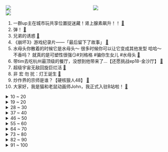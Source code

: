 <div >
	<a style="float:left;width:55%;" href = "https://github.com/anuraghazra/github-readme-stats">
	 <img src = "https://github-readme-stats.vercel.app/api?username=iuuuuuaena&theme=buefy&show_icons=true"/>
	</a>
	<a  style="float:right;width:45%" href = "https://github.com/anuraghazra/github-readme-stats">
	 <img  src="https://github-readme-stats.vercel.app/api/top-langs/?username=anuraghazra&layout=compact"/>
	</a>
	</div>

[![](https://img.shields.io/badge/jxd-@jxdgogogo.xyz-yellowgreen.svg)](https://www.jxdgogogo.xyz)<br>
1. 一群up主在城市玩共享位置捉迷藏！肾上腺素飙升！！ [:link:](//www.bilibili.com/video/BV1Uv4y1h7Gb) <br>
2. 弹！ [:link:](//www.bilibili.com/video/BV1Jg4y1n7QQ) <br>
3. 兄弟的诱惑 [:link:](//www.bilibili.com/video/BV1D24y187yq) <br>
4. 《崩坏3》游戏纪录片——「最后留下了故事」 [:link:](//www.bilibili.com/video/BV1554y1u7J8) <br>
5. 水母头你散着的时候它是水母头～ 很多时候你可以让它变成其他发型 哈哈～ 不香吗？ 就真的是可塑性很强😏#刘格格 #骗你生女儿 #水母头 [:link:](//www.bilibili.com/video/BV12v4y1h7Ku) <br>
6. 带tim去吃杭州最顶级的餐厅，没想到他带来了…【还愿挑战ep18-金沙厅】 [:link:](//www.bilibili.com/video/BV13Y41167Up) <br>
7. 超级宇宙无敌回旋巨烂活 [:link:](//www.bilibili.com/video/BV118411F7Ea) <br>
8. 非   宏   勿   扰：灯王诞生 [:link:](//www.bilibili.com/video/BV1Rs4y1L7qt) <br>
9. 炒作界的宗师是谁？【硬核狠人48】 [:link:](//www.bilibili.com/video/BV1Fs4y1Z7fL) <br>
10. 大家好，我是猫和老鼠动画师John，我正式入驻B站啦！ [:link:](//www.bilibili.com/video/BV1Cj411g7e5) <br>
<details>
<summary>10 ~ 20</summary>

11. 两年多终于找到了，18.5斤巨无霸皇帝蟹，我人都吃傻了 [:link:](//www.bilibili.com/video/BV1vX4y1D7hP) <br>
12. 精子告急？第一人称沉浸式捐精，实拍精卵结合全过程！ [:link:](//www.bilibili.com/video/BV1ZM411x72c) <br>
13. 热门角落建筑师鉴定 [:link:](//www.bilibili.com/video/BV1ZY4y117Vv) <br>
14. 国际惯例！只提供军火却不参战？《叶卡捷琳娜》S2P1 [:link:](//www.bilibili.com/video/BV11N411F7XY) <br>
15. 超越终焉？主角成神！带你看崩坏3完结篇到底演了啥！「崩坏3剧情讲堂#14」 [:link:](//www.bilibili.com/video/BV19N411F74Z) <br>
16. “请，好好地看着我” [:link:](//www.bilibili.com/video/BV1Sx4y1K7Gq) <br>
17. 【超难】站着不动通关惊变100天！ [:link:](//www.bilibili.com/video/BV1UM4y1R76o) <br>
18. 一锅乱炖：关东煮！ [:link:](//www.bilibili.com/video/BV17g4y1E7YM) <br>
19. 《 阳 光 开 朗 睡 大 觉 》 [:link:](//www.bilibili.com/video/BV1Y54y1u77B) <br>
</details>
<details>
<summary>19 ~ 20</summary>

20. 当年最让我头疼的学生，如今又成了最让我头疼的老师 [:link:](//www.bilibili.com/video/BV1wj41137GH) <br>
21. 课 堂 请 勿 对 对 子【中国现代史】！！！ [:link:](//www.bilibili.com/video/BV1k8411F7pM) <br>
22. 路边熟食摊和熟食店竟都有这么多缺斤少两，以后大家买熟食前一定要找个心咯 [:link:](//www.bilibili.com/video/BV1W24y1V7cf) <br>
23. 自制忏悔辅助器 [:link:](//www.bilibili.com/video/BV1HL41117oQ) <br>
24. 小伙子还不太适应这副身体吧？ [:link:](//www.bilibili.com/video/BV1xg4y1E7do) <br>
25. 厉不厉害，你坤哥？蔡徐坤演的逆天偶像剧，看完我眼睛瞎了 [:link:](//www.bilibili.com/video/BV1NY4y127U2) <br>
26. 卖家你最好是不要让我找到你 [:link:](//www.bilibili.com/video/BV1B24y137wj) <br>
27. 【CG概念短片】北京之下的尼伯龙根 [:link:](//www.bilibili.com/video/BV1cY4y127pj) <br>
28. 三十岁出身农村一无所有的我，用骑行改变了自己的人生，涅槃重生 [:link:](//www.bilibili.com/video/BV1z24y137CU) <br>
</details>
<details>
<summary>28 ~ 30</summary>

29. 可能是性价比最高的自助餐！鲍鱼生腌螃蟹不限量！能吃垮老板吗？ [:link:](//www.bilibili.com/video/BV1HD4y1M7uB) <br>
30. 两位猛男假装成韩国人，去理发店做造型，结果…… [:link:](//www.bilibili.com/video/BV1Es4y1Z7va) <br>
31. 对于广袤星空的遐想，可以从一款游戏开始【Outer Wilds】 [:link:](//www.bilibili.com/video/BV1as4y1o7Ry) <br>
32. 《原子之心》烧冰箱真人俄配（除了冰箱的骚话，你还能知道点别的） [:link:](//www.bilibili.com/video/BV19M4y1R7ZF) <br>
33. 2023.3.4-周杰伦嘉年华悉尼演唱会2小时纯享｜Jay Chou Carnival World Tour [:link:](//www.bilibili.com/video/BV1rY4y1C779) <br>
34. 你们要的《阳光开朗大男孩》改国风 [:link:](//www.bilibili.com/video/BV13L411f7tQ) <br>
35. 评分8.7！可以开香槟了？假面骑士极狐半程吐槽！ [:link:](//www.bilibili.com/video/BV1B84y1P7bj) <br>
36. 赛尔号最逆天的BOSS，变态到被UP主1秒10喷！ [:link:](//www.bilibili.com/video/BV1ag4y1E72F) <br>
37. 这样的结局是万万没想到的 [:link:](//www.bilibili.com/video/BV1iY4y117hy) <br>
</details>
<details>
<summary>37 ~ 40</summary>

38. 不好意思！陈书婷和许半夏都不是我想看的女性角色！【老王】 [:link:](//www.bilibili.com/video/BV1rs4y1L7Pb) <br>
39. 家长快进来！一招让你的孩子彻底摆脱游戏的毒害！（比电击管用） [:link:](//www.bilibili.com/video/BV1jv4y1h7Be) <br>
40. 我花了三年，终于造出一片荧光海 [:link:](//www.bilibili.com/video/BV1hj411g7gg) <br>
41. 脑子好疼。。 [:link:](//www.bilibili.com/video/BV1sL41117Vn) <br>
42. 河南.厨子赶会 ¥1 [:link:](//www.bilibili.com/video/BV1q24y187Z2) <br>
43. 《 这 学... 不 上 也 罢！！！》 [:link:](//www.bilibili.com/video/BV1s84y1P7qz) <br>
44. “可是呢，我肩上背带，再靠不回来” [:link:](//www.bilibili.com/video/BV1HX4y1D7pb) <br>
45. 史诗巨制！提瓦特历史唯一指定教材 [:link:](//www.bilibili.com/video/BV1ET411Y7VT) <br>
46. 【STN快报第七季07】幸好有霰弹枪，不然我就要被野人挠破皮了 [:link:](//www.bilibili.com/video/BV1X24y1t74c) <br>
</details>
<details>
<summary>46 ~ 50</summary>

47. 【小弟学校篇】沙 包 的 战 争！ [:link:](//www.bilibili.com/video/BV1VY411k7XD) <br>
48. 希望我的爱心早餐能够给你带来温暖！ [:link:](//www.bilibili.com/video/BV1x54y1u7Ph) <br>
49. 老板决定再养我们一年  诶嘿又能当一年废物了！！！！ [:link:](//www.bilibili.com/video/BV1eY4y117KW) <br>
50. 【散兵/流浪者动态LIVE2D】耗时一周的动态来了！！我也秃了（那种语气） [:link:](//www.bilibili.com/video/BV1DD4y1T7aL) <br>
51. 梦开始的地方^-^ [:link:](//www.bilibili.com/video/BV1cD4y1M7hA) <br>
52. 宿舍大同  美美与共！ [:link:](//www.bilibili.com/video/BV1ng4y1n7BW) <br>
53. 假如原神里也有短视频 [:link:](//www.bilibili.com/video/BV1Q54y1u7Jk) <br>
54. 姐穿了半辈子的好衣服 [:link:](//www.bilibili.com/video/BV1Ps4y1Z7Je) <br>
55. 我把坤坤投屏到了纽约时代广场的大屏幕上！ [:link:](//www.bilibili.com/video/BV1E24y1G7XR) <br>
</details>
<details>
<summary>55 ~ 60</summary>

56. 啊？6.0 [:link:](//www.bilibili.com/video/BV1154y1u7v1) <br>
57. 【live2d动画】您看我像人吗 [:link:](//www.bilibili.com/video/BV1N24y1h7YG) <br>
58. 时隔一年！我终于拼出了史诗级传奇魔幻乐园！！！ [:link:](//www.bilibili.com/video/BV1E24y1G77r) <br>
59. 就你这样能有什么生意 [:link:](//www.bilibili.com/video/BV1v54y1u7m1) <br>
60. 【龙门商业街400杀】摆完挂机 简单好抄（明日方舟） [:link:](//www.bilibili.com/video/BV17T411e7bs) <br>
61. 当诗人知道你在背他们的诗词！杜甫亮了！ [:link:](//www.bilibili.com/video/BV19L411Z7xm) <br>
62. 活了二十年，就为了看懂这个视频 [:link:](//www.bilibili.com/video/BV1oM411x7DE) <br>
63. 一部16分钟的短片，几乎没有一句台词，却展露出当代婚姻的崩溃 [:link:](//www.bilibili.com/video/BV1Cv4y1b7y2) <br>
64. 【崩坏3】六年故事的答案，我想与你分享。 [:link:](//www.bilibili.com/video/BV15g4y1E78h) <br>
</details>
<details>
<summary>64 ~ 70</summary>

65. 【虽迟但到】2023.3.4周杰伦悉尼嘉年华演唱会3小时完整高清纯享版（全程固定机位） [:link:](//www.bilibili.com/video/BV1K24y1G71T) <br>
66. 猫的脑子里面到底装了什么 [:link:](//www.bilibili.com/video/BV1No4y1r7Pd) <br>
67. 《关于我在B站和10万人一起上自习的这件事》 [:link:](//www.bilibili.com/video/BV1HY411k7Vx) <br>
68. 这是身处黑暗的父亲，对迪希雅最好的保护吧！“你有我们梦寐以求的自由和善良” [:link:](//www.bilibili.com/video/BV1LM41177km) <br>
69. 啦啦啦啦哦哦哦～49秒起高能爆燃！《Lose Control》噼里啪啦吉他版爆裂改编！！ [:link:](//www.bilibili.com/video/BV1tv4y1h7mo) <br>
70. 20元随便吃 ,在素食餐厅实现碳水自由,炒泡面吃到爽! [:link:](//www.bilibili.com/video/BV1B84y1K7U3) <br>
71. 【warma/怒九】陪我打游戏！(胁迫) [:link:](//www.bilibili.com/video/BV1XT411v76Y) <br>
72. 我结婚了！ [:link:](//www.bilibili.com/video/BV1i8411F7JM) <br>
73. 极限修复！35年前清华大学研制点错科技树的中文电脑 - GeekLogic EP13 [:link:](//www.bilibili.com/video/BV1FM41147DR) <br>
</details>
<details>
<summary>73 ~ 80</summary>

74. 探秘撒哈拉沙漠美食！气温最高50度！沙漠烤馕烤鸡太香了！ [:link:](//www.bilibili.com/video/BV1ps4y1L7uL) <br>
75. 我们拍了一出姐妹情深的大戏！！！ [:link:](//www.bilibili.com/video/BV15j41137jQ) <br>
76. 小哥哥给了一个非常中肯的评价 [:link:](//www.bilibili.com/video/BV1dT411v71n) <br>
77. 一刀破伤风，两刀见祖宗！！！ [:link:](//www.bilibili.com/video/BV1eN411F7HY) <br>
78. 【TF家族】《一起去做的N件事》第十七件事：一起来种太阳吧！（上） [:link:](//www.bilibili.com/video/BV12g4y1E7H5) <br>
79. 让朋友来接机 她居然cos了我最爱的瑶瑶！！！！ [:link:](//www.bilibili.com/video/BV1h54y1u7QV) <br>
80. 宇宙在循环？诺奖得主彭罗斯认为：找到了证据！ [:link:](//www.bilibili.com/video/BV1NM41147EH) <br>
81. 超 级 瞄 准！已 部 署 ！？！【C4快乐阴人流#39】 [:link:](//www.bilibili.com/video/BV1DD4y1T7mJ) <br>
82. “如何坐高铁”事件背后：厌蠢症暴露什么心理？ [:link:](//www.bilibili.com/video/BV1DM411x71v) <br>
</details>
<details>
<summary>82 ~ 90</summary>

83. 哥几个又来对抗路打麻将了？ [:link:](//www.bilibili.com/video/BV1HX4y1D7ip) <br>
84. 少女的娇羞与妩媚～皇上看了都说好！ [:link:](//www.bilibili.com/video/BV1hM411x79G) <br>
85. 地球的未来不会凉透，甚至可能变成恒星？【司徒之脑洞】 [:link:](//www.bilibili.com/video/BV1A54y1g7ML) <br>
86. 【明日方舟】剿灭“龙门商业街”挂机攻略！摆完挂机的愉悦攻略！ |魔法Zc目录 明日方舟 [:link:](//www.bilibili.com/video/BV1uo4y1k7zB) <br>
87. 一张图AI绘画100次，还看的出来是谁吗 [:link:](//www.bilibili.com/video/BV1Lg4y1E7nr) <br>
88. 【百老汇Theatre Dance】"I Got Rhythm" from Crazy For You [:link:](//www.bilibili.com/video/BV1Lb411Q7dD) <br>
89. 假装拿自己腰子给兄弟做菜吃！兄弟会是什么反应？！ [:link:](//www.bilibili.com/video/BV1fM411x7VM) <br>
90. Blender | 超强的心脏3D动画 [:link:](//www.bilibili.com/video/BV1TM4y1d7Y5) <br>
91. 卧龙我光捏脸就捏了三天！！！ [:link:](//www.bilibili.com/video/BV1r54y1u7LX) <br>
</details>
<details>
<summary>91 ~ 100</summary>

92. 面试官：你们二次元别太荒谬了 [:link:](//www.bilibili.com/video/BV1C24y1375t) <br>
93. 我心目中永远的齐天大圣 [:link:](//www.bilibili.com/video/BV18X4y1Q7ss) <br>
94. 《如此讲坏话》 [:link:](//www.bilibili.com/video/BV1ps4y1L7fQ) <br>
95. 真希望有灵气复苏的一天呀 [:link:](//www.bilibili.com/video/BV15b411Q7Df) <br>
96. 悟空怒杀1000人！神仙为什么也吃人？（奎木狼篇·上） [:link:](//www.bilibili.com/video/BV1X24y1V7xs) <br>
97. 狮子喵总结回应BBGG！ [:link:](//www.bilibili.com/video/BV1JX4y1D724) <br>
98. “趁天空不注意，偷一点晚霞送给你” [:link:](//www.bilibili.com/video/BV1ND4y1g7aG) <br>
99. “太可惜了，这么棒的台词再也没有了！这些话是多么讽刺！” [:link:](//www.bilibili.com/video/BV1vM411x7Fs) <br>
100. 【鬼谷闲谈】水稻驯化史：干饭人是怎么养成的 [:link:](//www.bilibili.com/video/BV1ij411g7hN) <br>
</details>
